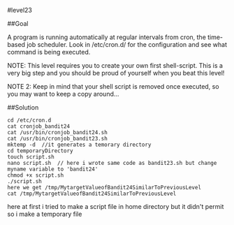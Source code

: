 #level23

##Goal

A program is running automatically at regular intervals from cron, the time-based job scheduler. Look in /etc/cron.d/ for the configuration and see what command is being executed.

NOTE: This level requires you to create your own first shell-script. This is a very big step and you should be proud of yourself when you beat this level!

NOTE 2: Keep in mind that your shell script is removed once executed, so you may want to keep a copy around…

##Solution
```
cd /etc/cron.d
cat cronjob_bandit24
cat /usr/bin/cronjob_bandit24.sh
cat /usr/bin/cronjob_bandit23.sh
mktemp -d  //it generates a temorary directory
cd temporaryDirectory
touch script.sh
nano script.sh  // here i wrote same code as bandit23.sh but change myname variable to 'bandit24'
chmod +x script.sh
./script.sh
here we get /tmp/MytargetValueofBandit24SimilarToPreviousLevel
cat /tmp/MytargetValueofBandit24SimilarToPreviousLevel 
```
here at first i tried to make a script file in home directory but it didn't permit so i make a temporary file 

